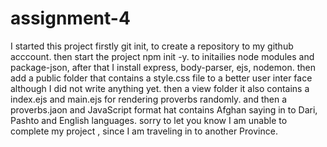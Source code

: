 # assignment-4
I started this project firstly git init, to create a repository to my github acccount. then start the project npm init -y. to initailies node modules and package-json, after that I install express, body-parser, ejs, nodemon. then add a public folder that contains a style.css file to a better user inter face although I did not write anything yet. then a view folder it also contains a index.ejs and main.ejs for rendering proverbs randomly. and then a proverbs.jaon and JavaScript format hat contains Afghan saying in to Dari, Pashto and English languages. sorry to let you know I am unable to complete my project , since I am traveling in to another Province.
